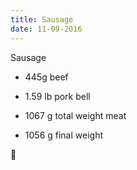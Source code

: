 ```yaml
---
title: Sausage
date: 11-09-2016
---
```

Sausage

* 445g beef
* 1.59 lb pork bell

* 1067 g total weight meat
* 1056 g final weight 

🔬